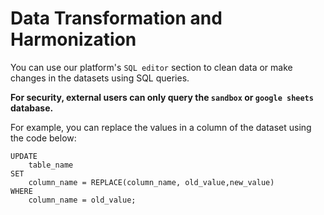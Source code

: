 # Data Transformation and Harmonization

You can use our platform's `SQL editor` section to clean data or make changes in the datasets using SQL queries. 

**For security, external users can only query the `sandbox` or `google sheets` database.**


For example, you can replace the values in a column of the dataset using the code below: 

```
UPDATE 
    table_name
SET
    column_name = REPLACE(column_name, old_value,new_value)
WHERE
    column_name = old_value;
```